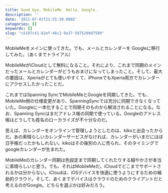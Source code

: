```yaml
---
title: Good bye, MobileMe. Hello, Google.
description: ''
date: '2011-07-01T21:55:30.000Z'
categories: []
keywords: []
slug: "c5197c41-b2ef-46c2-9a37-5875208d7589"
---
```

MobileMeをメインに使ってきた。でも、メールとカレンダーを Googleに移行してみた。（あくまでトライアル）

MobileMeがiCloudとして無料になること。それにより、これまで同期のメインだったメールとカレンダーがどうもおまけになってしまったこと。そして、最大の要因は、Xperiaがとても使いやすくて、iPhoneでもXperia両方でカレンダーにアクセスしたかったことだ。

これまではSpanning SyncでMobileMeとGoogleを同期してきた。でも、MobileMe側の仕様変更があり、SpanningSyncでは充分に同期できなくなっていた。Googleに一本化することで同期そのものから解消されることになる。なお、Spanning Syncはまだアドレス帳の同期で使っている。Googleのアドレス帳はどうしても姓名のローカライズが不十分なのだ。

思えば、カレンダーをオンラインで管理しようとしたのは、kikoと出会ったからだ。あの素晴らしいカレンダーサービスがなければ、カレンダーがいまだにほぼ日手帳だったかもしれない。kikoはその後別の人に売られ、そのタイミングでgoogleカレンダーが生まれた。

MobileMeのカレンダー同期は色設定まで同期してくれたりする細やかさが本当に素晴らしいと思う。でも、それはMobileMeだ。iCloudでどこまでサポートされるかは分からない。iCloudは、iOSデバイスを快適に使うようにするための補助的クラウド。そして、あくまでデバイスはクラウドのためのクライアントだと考えるのがGoogle。どちらを選ぶかは好みだろう。